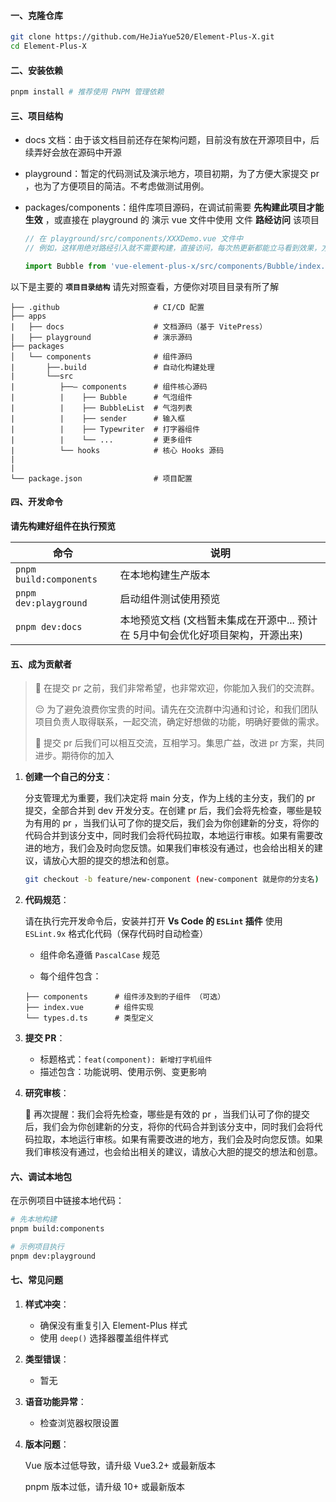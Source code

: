 #### **一、克隆仓库**

```bash
git clone https://github.com/HeJiaYue520/Element-Plus-X.git
cd Element-Plus-X
```

#### **二、安装依赖**

```bash
pnpm install # 推荐使用 PNPM 管理依赖
```

#### **三、项目结构**

- docs 文档：由于该文档目前还存在架构问题，目前没有放在开源项目中，后续弄好会放在源码中开源

- playground：暂定的代码测试及演示地方，项目初期，为了方便大家提交 pr ，也为了方便项目的简洁。不考虑做测试用例。

- packages/components：组件库项目源码，在调试前需要 **先构建此项目才能生效** ，或直接在 playground 的 演示 vue 文件中使用 文件 **路经访问** 该项目

  ```js
  // 在 playground/src/components/XXXDemo.vue 文件中
  // 例如，这样用绝对路经引入就不需要构建，直接访问，每次热更新都能立马看到效果，方便你本地调试开发

  import Bubble from 'vue-element-plus-x/src/components/Bubble/index.vue';
  ```

以下是主要的 **`项目目录结构`** 请先对照查看，方便你对项目目录有所了解

```plaintext
├── .github                     # CI/CD 配置
├── apps
|   ├── docs                    # 文档源码（基于 VitePress）
|   ├── playground              # 演示源码
├── packages
│   └── components              # 组件源码
|       ├──.build               # 自动化构建处理
|       └──src
|          ├──— components      # 组件核心源码
|          |    ├── Bubble      # 气泡组件
|          |    ├── BubbleList  # 气泡列表
|          |    ├── sender      # 输入框
|          |    ├── Typewriter  # 打字器组件
|          |    └── ...         # 更多组件
|          └── hooks            # 核心 Hooks 源码
|
|
└── package.json                # 项目配置
```

#### **四、开发命令**

**请先构建好组件在执行预览**

| 命令                    | 说明                                                                            |
| ----------------------- | ------------------------------------------------------------------------------- |
| `pnpm build:components` | 在本地构建生产版本                                                              |
| `pnpm dev:playground`   | 启动组件测试使用预览                                                            |
| `pnpm dev:docs`         | 本地预览文档 (文档暂未集成在开源中... 预计在 5月中旬会优化好项目架构，开源出来) |

#### **五、成为贡献者**

> 🥰 在提交 pr 之前，我们非常希望，也非常欢迎，你能加入我们的交流群。
>
> 😔 为了避免浪费你宝贵的时间。请先在交流群中沟通和讨论，和我们团队项目负责人取得联系，一起交流，确定好想做的功能，明确好要做的需求。
>
> 💌 提交 pr 后我们可以相互交流，互相学习。集思广益，改进 pr 方案，共同进步。期待你的加入

1. **创建一个自己的分支**：

   分支管理尤为重要，我们决定将 main 分支，作为上线的主分支，我们的 pr 提交，全部合并到 dev 开发分支。在创建 pr 后，我们会将先检查，哪些是较为有用的 pr ，当我们认可了你的提交后，我们会为你创建新的分支，将你的代码合并到该分支中，同时我们会将代码拉取，本地运行审核。如果有需要改进的地方，我们会及时向您反馈。如果我们审核没有通过，也会给出相关的建议，请放心大胆的提交的想法和创意。

   ```bash
   git checkout -b feature/new-component (new-component 就是你的分支名)
   ```

2. **代码规范**：

   请在执行完开发命令后，安装并打开 **Vs Code 的 `ESLint` 插件** 使用 `ESLint.9x` 格式化代码（保存代码时自动检查）

   - 组件命名遵循 `PascalCase` 规范

   - 每个组件包含：

   ```plaintext
   ├── components      # 组件涉及到的子组件 （可选）
   ├── index.vue       # 组件实现
   └── types.d.ts      # 类型定义
   ```

3. **提交 PR**：

   - 标题格式：`feat(component): 新增打字机组件`
   - 描述包含：功能说明、使用示例、变更影响

4. **研究审核**：

   🙋 再次提醒：我们会将先检查，哪些是有效的 pr ，当我们认可了你的提交后，我们会为你创建新的分支，将你的代码合并到该分支中，同时我们会将代码拉取，本地运行审核。如果有需要改进的地方，我们会及时向您反馈。如果我们审核没有通过，也会给出相关的建议，请放心大胆的提交的想法和创意。

#### **六、调试本地包**

在示例项目中链接本地代码：

```bash
# 先本地构建
pnpm build:components

# 示例项目执行
pnpm dev:playground
```

#### 七、**常见问题**

1. **样式冲突**：
   - 确保没有重复引入 Element-Plus 样式
   - 使用 `deep()` 选择器覆盖组件样式
2. **类型错误**：
   - 暂无
3. **语音功能异常**：

   - 检查浏览器权限设置

4. **版本问题**：

   Vue 版本过低导致，请升级 Vue3.2+ 或最新版本

   pnpm 版本过低，请升级 10+ 或最新版本
